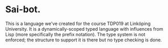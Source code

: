 Sai-bot.
========
This is a language we've created for the course TDP019 at Linköping University.
It is a dynamically-scoped typed language with influences from Lisp
   (more specifically the prefix notation).
The type system is not enforced; the structure to support it is there but no
    type checking is done.

